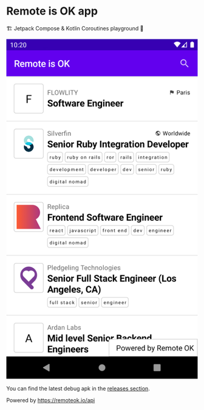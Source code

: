 # Remote is OK app

🏗️ Jetpack Compose & Kotlin Coroutines playground 🧪

![Remote is OK app](/screenshots/remote-is-ok.png)

You can find the latest debug apk in the [releases section](https://github.com/ziem/remote-is-ok/releases/tag/latest).

Powered by https://remoteok.io/api
